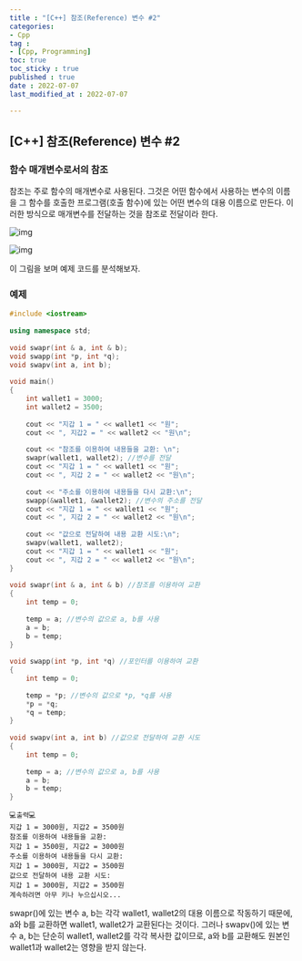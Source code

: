 ```yaml
---
title : "[C++] 참조(Reference) 변수 #2"
categories:
- Cpp
tag :
- [Cpp, Programming]
toc: true
toc_sticky : true
published : true
date : 2022-07-07
last_modified_at : 2022-07-07

---
```


## [C++] 참조(Reference) 변수 #2

### 함수 매개변수로서의 참조

참조는 주로 함수의 매개변수로 사용된다. 그것은 어떤 함수에서 사용하는 변수의 이름을 그 함수를 호출한 프로그램(호출 함수)에 있는 어떤 변수의 대용 이름으로 만든다. 이러한 방식으로 매개변수를 전달하는 것을 참조로 전달이라 한다.

![img](https://postfiles.pstatic.net/20120805_144/daejoon3_13441744957227jHAI_PNG/%C2%FC%C1%B6_%B0%AA%C0%B8%B7%CE%C0%FC%B4%DE.PNG?type=w2)



![img](https://postfiles.pstatic.net/20120805_257/daejoon3_1344174496113CbUSr_PNG/%C2%FC%C1%B6_%C2%FC%C1%B6%B7%CE_%C0%FC%B4%DE.PNG?type=w2)

이 그림을 보며 예제 코드를 분석해보자.



### 예제

```c++
#include <iostream>
 
using namespace std;
 
void swapr(int & a, int & b);
void swapp(int *p, int *q);
void swapv(int a, int b);
 
void main()
{
    int wallet1 = 3000;
    int wallet2 = 3500;
 
    cout << "지갑 1 = " << wallet1 << "원";
    cout << ", 지갑2 = " << wallet2 << "원\n";
    
    cout << "참조를 이용하여 내용들을 교환: \n";
    swapr(wallet1, wallet2); //변수를 전달
    cout << "지갑 1 = " << wallet1 << "원";
    cout << ", 지갑 2 = " << wallet2 << "원\n";
    
    cout << "주소를 이용하여 내용들을 다시 교환:\n";
    swapp(&wallet1, &wallet2); //변수의 주소를 전달
    cout << "지갑 1 = " << wallet1 << "원";
    cout << ", 지갑 2 = " << wallet2 << "원\n";
    
    cout << "값으로 전달하여 내용 교환 시도:\n";
    swapv(wallet1, wallet2);
    cout << "지갑 1 = " << wallet1 << "원";
    cout << ", 지갑 2 = " << wallet2 << "원\n";
}
 
void swapr(int & a, int & b) //참조를 이용하여 교환
{
    int temp = 0;
 
    temp = a; //변수의 값으로 a, b를 사용
    a = b;
    b = temp;
}
 
void swapp(int *p, int *q) //포인터를 이용하여 교환
{
    int temp = 0;
    
    temp = *p; //변수의 값으로 *p, *q를 사용
    *p = *q;
    *q = temp;
}
 
void swapv(int a, int b) //값으로 전달하여 교환 시도
{
    int temp = 0;
    
    temp = a; //변수의 값으로 a, b를 사용
    a = b;
    b = temp;
}
```

```
💻출력💻
지갑 1 = 3000원, 지갑2 = 3500원
참조를 이용하여 내용들을 교환:
지갑 1 = 3500원, 지갑2 = 3000원
주소를 이용하여 내용들을 다시 교환:
지갑 1 = 3000원, 지갑2 = 3500원
값으로 전달하여 내용 교환 시도:
지갑 1 = 3000원, 지갑2 = 3500원
계속하려면 아무 키나 누으십시오...
```

swapr()에 있는 변수 a, b는 각각 wallet1, wallet2의 대용 이름으로 작동하기 때문에, a와 b를 교환하면 wallet1, wallet2가 교환된다는 것이다. 그러나 swapv()에 있는 변수 a, b는 단순히 wallet1, wallet2를 각각 복사한 값이므로, a와 b를 교환해도 원본인 wallet1과 wallet2는 영향을 받지 않는다.

